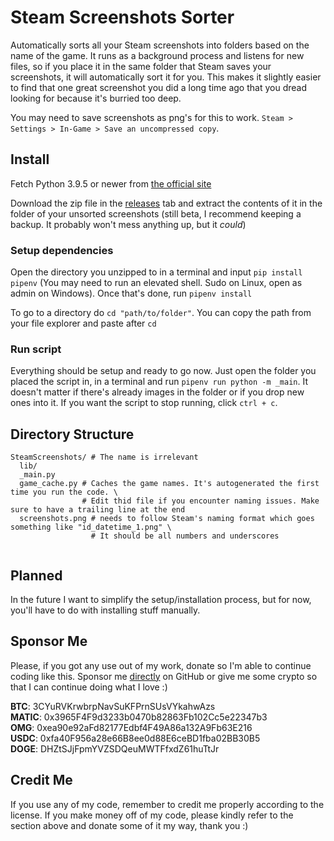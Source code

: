 # Steam Screenshots Sorter

Automatically sorts all your Steam screenshots into folders based on the name of the game. It runs as a background process and listens for new files, so if you place it in the same folder that Steam saves your screenshots, it will automatically sort it for you. This makes it slightly easier to find that one great screenshot you did a long time ago that you dread looking for because it's burried too deep.

You may need to save screenshots as png's for this to work. `Steam > Settings > In-Game > Save an uncompressed copy`.

## Install

Fetch Python 3.9.5 or newer from [the official site](https://www.python.org/downloads/release)

Download the zip file in the [releases](#) tab and extract the contents of it in the folder of your unsorted screenshots (still beta, I recommend keeping a backup. It probably won't mess anything up, but it _could_)

### Setup dependencies

Open the directory you unzipped to in a terminal and input `pip install pipenv` (You may need to run an elevated shell. Sudo on Linux, open as admin on Windows). Once that's done, run `pipenv install`

To go to a directory do `cd "path/to/folder"`. You can copy the path from your file explorer and paste after `cd`

### Run script

Everything should be setup and ready to go now. Just open the folder you placed the script in, in a terminal and run `pipenv run python -m _main`. It doesn't matter if there's already images in the folder or if you drop new ones into it. If you want the script to stop running, click `ctrl + c`.

## Directory Structure

```
SteamScreenshots/ # The name is irrelevant
  lib/
  _main.py
  game_cache.py # Caches the game names. It's autogenerated the first time you run the code. \
                # Edit thid file if you encounter naming issues. Make sure to have a trailing line at the end
  screenshots.png # needs to follow Steam's naming format which goes something like "id_datetime_1.png" \ 
                  # It should be all numbers and underscores
  
```

## Planned

In the future I want to simplify the setup/installation process, but for now, you'll have to do with installing stuff manually.

## Sponsor Me

Please, if you got any use out of my work, donate so I'm able to continue coding like this. Sponsor me [directly](https://github.com/sponsors/Reinachan) on GitHub or give me some crypto so that I can continue doing what I love :)

**BTC**: 3CYuRVKrwbrpNavSuKFPrnSUsVYkahwAzs<br>
**MATIC**: 0x3965F4F9d3233b0470b82863Fb102Cc5e22347b3<br>
**OMG**: 0xea90e92aFd82177Edbf4F49A86a132A9Fb63E216<br>
**USDC**: 0xfa40F956a28e66B8ee0d88E6ceBD1fba02BB30B5<br>
**DOGE**: DHZtSJjFpmYVZSDQeuMWTFfxdZ61huTtJr<br>

## Credit Me

If you use any of my code, remember to credit me properly according to the license. If you make money off of my code, please kindly refer to the section above and donate some of it my way, thank you :)
